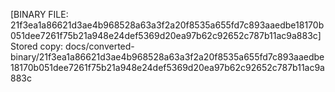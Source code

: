 [BINARY FILE: 21f3ea1a86621d3ae4b968528a63a3f2a20f8535a655fd7c893aaedbe18170b051dee7261f75b21a948e24def5369d20ea97b62c92652c787b11ac9a883c]
Stored copy: docs/converted-binary/21f3ea1a86621d3ae4b968528a63a3f2a20f8535a655fd7c893aaedbe18170b051dee7261f75b21a948e24def5369d20ea97b62c92652c787b11ac9a883c
